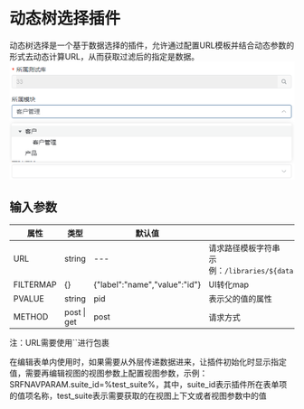 # 动态树选择插件

动态树选择是一个基于数据选择的插件，允许通过配置URL模板并结合动态参数的形式去动态计算URL，从而获取过滤后的指定是数据。
![img](./public/assets/images/scene.png)

## 输入参数

| 属性      | 类型        | 默认值                        | 说明                                                         |
| --------- | ----------- | ----------------------------- | ------------------------------------------------------------ |
| URL       | string      | ---                           | 请求路径模板字符串<br />示例：`/libraries/${data.test_library_id}/test_suites/fetchdefault` |
| FILTERMAP | {}          | {"label":"name","value":"id"} | UI转化map                                                    |
| PVALUE    | string      | pid                           | 表示父的值的属性                                             |
| METHOD    | post \| get | post                          | 请求方式                                                     |

注：URL需要使用``进行包裹

在编辑表单内使用时，如果需要从外层传递数据进来，让插件初始化时显示指定值，需要再编辑视图的视图参数上配置视图参数，示例：SRFNAVPARAM.suite_id=%test_suite%，其中，suite_id表示插件所在表单项的值项名称，test_suite表示需要获取的在视图上下文或者视图参数中的值